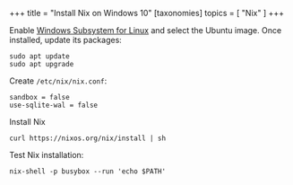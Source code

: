 +++
title = "Install Nix on Windows 10"
[taxonomies]
topics = [ "Nix" ]
+++

Enable [Windows Subsystem for Linux](https://docs.microsoft.com/en-us/windows/wsl/about) and select the Ubuntu image. Once installed, update its packages:

```
sudo apt update
sudo apt upgrade
```

Create `/etc/nix/nix.conf`:

```
sandbox = false
use-sqlite-wal = false
```

Install Nix

```
curl https://nixos.org/nix/install | sh
```

Test Nix installation:

```
nix-shell -p busybox --run 'echo $PATH'
```